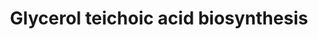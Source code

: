 ---
annotations:
- id: PW:0000002
  parent: classic metabolic pathway
  type: Pathway Ontology
  value: classic metabolic pathway
authors:
- M.Braymer
- MaintBot
- Egonw
- AlexanderPico
- DeSl
- Khanspers
- Eweitz
- Larsgw
description: The peptidoglycan layers of many gram-positive bacteria (such as Saccharomyces
  cerevisiae) are densely functionalized with anionic glycopolymers called wall teichoic
  acids (WTAs). These polymers play crucial roles in cell shape determination, regulation
  of cell division, and other fundamental aspects of gram-positive bacterial physiology.
  Additionally, WTAs are important in pathogenesis and play key roles in antibiotic
  resistance. Based on http://pathway.yeastgenome.org/biocyc/
last-edited: 2023-02-01
organisms:
- Saccharomyces cerevisiae
redirect_from:
- /index.php/Pathway:WP563
- /instance/WP563
- /instance/WP563_r125335
revision: r125335
schema-jsonld:
- '@context': https://schema.org/
  '@id': https://wikipathways.github.io/pathways/WP563.html
  '@type': Dataset
  creator:
    '@type': Organization
    name: WikiPathways
  description: The peptidoglycan layers of many gram-positive bacteria (such as Saccharomyces
    cerevisiae) are densely functionalized with anionic glycopolymers called wall
    teichoic acids (WTAs). These polymers play crucial roles in cell shape determination,
    regulation of cell division, and other fundamental aspects of gram-positive bacterial
    physiology. Additionally, WTAs are important in pathogenesis and play key roles
    in antibiotic resistance. Based on http://pathway.yeastgenome.org/biocyc/
  keywords:
  - 3 CDPglycerol
  - 3 CMP
  - CDPglycerol
  - CMP
  - CTP
  - Glycerol-3-phosphate
  - PGM1
  - PGM2
  - UDP
  - UDP-Acetyl-D-glucosamine
  - UDP-D-glucose
  - UDP-acetylmannosamine
  - UGP1
  - UMP
  - UTP
  - YHL012W
  - glucose-1-phosphate
  - glucose-6-phosphate
  - pyrophosphate
  - undecanyl-diphospho-GlcNAc
  - undecaprenyl phosphate
  license: CC0
  name: Glycerol teichoic acid biosynthesis
seo: CreativeWork
title: Glycerol teichoic acid biosynthesis
wpid: WP563
---